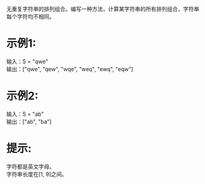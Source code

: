 无重复字符串的排列组合。编写一种方法，计算某字符串的所有排列组合，字符串每个字符均不相同。
# 示例1:
 输入：S = "qwe"  
 输出：["qwe", "qew", "wqe", "weq", "ewq", "eqw"]

 # 示例2:

 输入：S = "ab"  
 输出：["ab", "ba"]

 # 提示:

字符都是英文字母。  
字符串长度在[1, 9]之间。

